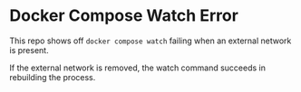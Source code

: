 # Docker Compose Watch Error

This repo shows off `docker compose watch` failing when an external network is present.

If the external network is removed, the watch command succeeds in rebuilding the process.
